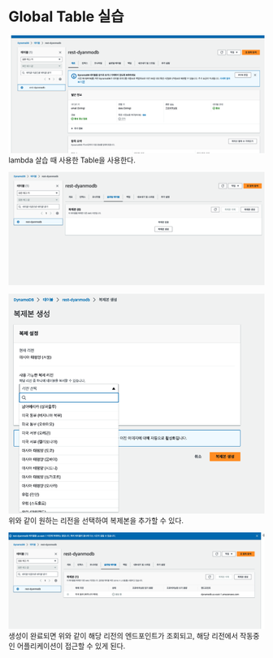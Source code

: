 # Global Table 실습
![](<./image/스크린샷 2023-08-01 오후 10.39.04.png>)
lambda 살습 때 사용한 Table을 사용한다.

![](<./image/스크린샷 2023-08-01 오후 10.39.57.png>)

![](<./image/스크린샷 2023-08-01 오후 10.40.31.png>)
위와 같이 원하는 리전을 선택하여 복제본을 추가할 수 있다.


![](<./image/스크린샷 2023-08-01 오후 10.43.04.png>)
생성이 완료되면 위와 같이 해당 리전의 엔드포인트가 조회되고, 해당 리전에서 작동중인 어플리케이션이 접근할 수 있게 된다.